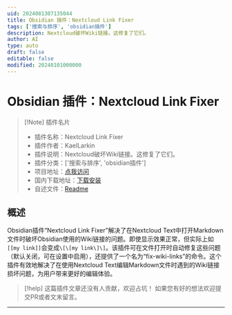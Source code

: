 ```yaml
---
uid: 2024081307135044
title: Obsidian 插件：Nextcloud Link Fixer
tags: ['搜索与排序', 'obsidian插件']
description: Nextcloud破坏Wiki链接。这修复了它们。
author: AI
type: auto
draft: false
editable: false
modified: 20240101000000
---
```


# Obsidian 插件：Nextcloud Link Fixer

> [!Note] 插件名片
> - 插件名称：Nextcloud Link Fixer
> - 插件作者：KaelLarkin
> - 插件说明：Nextcloud破坏Wiki链接。这修复了它们。
> - 插件分类：['搜索与排序', 'obsidian插件']
> - 项目地址：[点我访问](https://github.com/KFreon/nextcloud-link-fixer)
> - 国内下载地址：[下载安装](https://pkmer.cn/products/plugin/pluginMarket/?nextcloud-link-fixer)
> - 自述文件：[Readme](https://ghproxy.net/https://raw.githubusercontent.com/KFreon/nextcloud-link-fixer/master/README.md)



## 概述

Obsidian插件“Nextcloud Link Fixer”解决了在Nextcloud Text中打开Markdown文件时破坏Obsidian使用的Wiki链接的问题。即使显示效果正常，但实际上如`[[my link]]`会变成`\[\[my link\]\]`。该插件可在文件打开时自动修复这些问题（默认关闭，可在设置中启用），还提供了一个名为“fix-wiki-links”的命令。这个插件有效地解决了在使用Nextcloud Text编辑Markdown文件时遇到的Wiki链接损坏问题，为用户带来更好的编辑体验。


> [!help] 
> 这篇插件文章还没有人贡献，欢迎占坑！
> 如果您有好的想法欢迎提交PR或者文末留言。
> 

---



